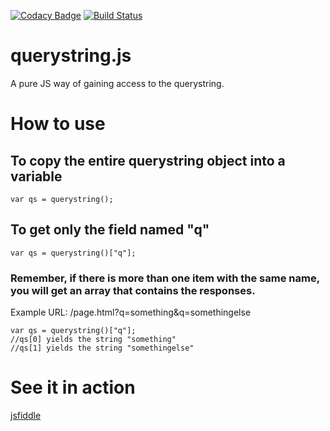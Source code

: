 [![Codacy Badge](https://api.codacy.com/project/badge/Grade/a4c1281442204b7090a037f8f85e38aa)](https://www.codacy.com/app/EldonMcGuinness/querystring.js?utm_source=github.com&amp;utm_medium=referral&amp;utm_content=EldonMcGuinness/querystring.js&amp;utm_campaign=Badge_Grade) [![Build Status](https://travis-ci.org/EldonMcGuinness/querystring.js.svg?branch=master)](https://travis-ci.org/EldonMcGuinness/querystring.js)

# querystring.js
A pure JS way of gaining access to the querystring.

# How to use
## To copy the entire querystring object into a variable 
```var qs = querystring();```

## To get only the field named "q"
```var qs = querystring()["q"];```

### Remember, if there is more than one item with the same name, you will get an array that contains the responses.
Example URL: /page.html?q=something&q=somethingelse
```
var qs = querystring()["q"];
//qs[0] yields the string "something"
//qs[1] yields the string "somethingelse"
```

# See it in action
[jsfiddle](https://jsfiddle.net/EldonMcGuinness/yhz8umqf/)
